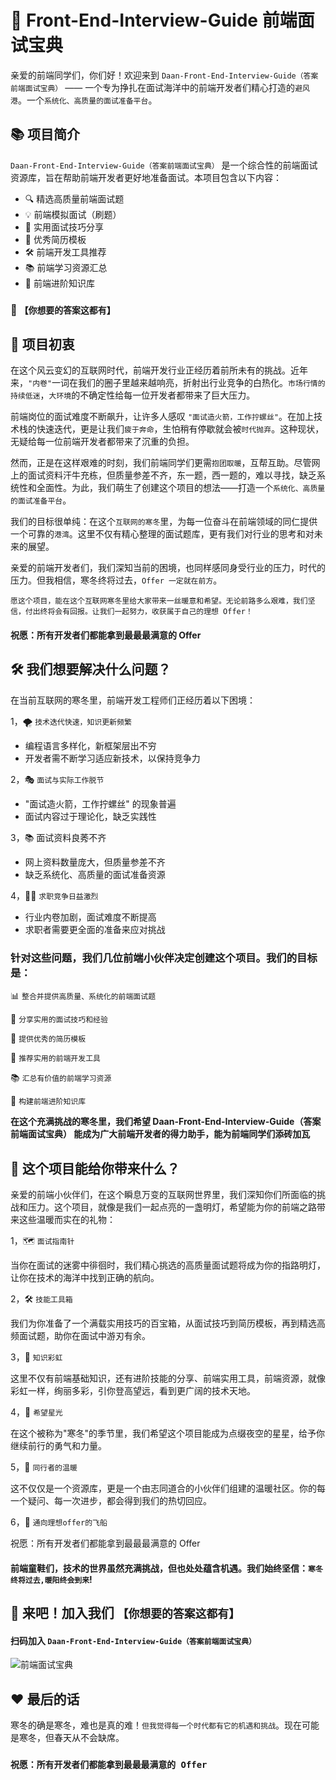 #  🚀 Front-End-Interview-Guide 前端面试宝典

亲爱的前端同学们，你们好！欢迎来到 `Daan-Front-End-Interview-Guide（答案前端面试宝典）` —— 一个专为挣扎在面试海洋中的前端开发者们精心打造的`避风港`。一个`系统化、高质量的面试准备平台`。


## 📚 项目简介
`Daan-Front-End-Interview-Guide（答案前端面试宝典）` 是一个综合性的前端面试资源库，旨在帮助前端开发者更好地准备面试。本项目包含以下内容：
- 🔍 精选高质量前端面试题
- 💡 前端模拟面试（刷题）
- 📝 实用面试技巧分享
- 💪 优秀简历模板
- 🛠️ 前端开发工具推荐
- 📚 前端学习资源汇总
- 🧠 前端进阶知识库
  
### 🚀 `【你想要的答案这都有】`


## 🌟 项目初衷
在这个风云变幻的互联网时代，前端开发行业正经历着前所未有的挑战。近年来，`"内卷"`一词在我们的圈子里越来越响亮，折射出行业竞争的白热化。`市场行情的持续低迷`，`大环境`的不确定性给每一位开发者都带来了巨大压力。

前端岗位的面试难度不断飙升，让许多人感叹 `"面试造火箭，工作拧螺丝"`。在加上技术栈的快速迭代，更是让我们`疲于奔命`，生怕稍有停歇就会被`时代抛弃`。这种现状，无疑给每一位前端开发者都带来了沉重的负担。

然而，正是在这样艰难的时刻，我们前端同学们更需`抱团取暖`，互帮互助。尽管网上的面试资料汗牛充栋，但质量参差不齐，东一题，西一题的，难以寻找，缺乏系统性和全面性。为此，我们萌生了创建这个项目的想法——打造一个`系统化、高质量的面试准备平台`。

我们的目标很单纯：在这个`互联网的寒冬`里，为每一位奋斗在前端领域的同仁提供一个可靠的`港湾`。这里不仅有精心整理的面试题库，更有我们对行业的思考和对未来的展望。

亲爱的前端开发者们，我们深知当前的困境，也同样感同身受行业的压力，时代的压力。但我相信，寒冬终将过去，`Offer 一定就在前方`。

`愿这个项目，能在这个互联网寒冬里给大家带来一丝暖意和希望。无论前路多么艰难，我们坚信，付出终将会有回报。让我们一起努力，收获属于自己的理想 Offer！`

#### 祝愿：所有开发者们都能拿到最最最满意的 Offer




## 🛠️ 我们想要解决什么问题？
在当前互联网的寒冬里，前端开发工程师们正经历着以下困境：

1，🌪️ `技术迭代快速，知识更新频繁`
- 编程语言多样化，新框架层出不穷
- 开发者需不断学习适应新技术，以保持竞争力
  
2，🎭 `面试与实际工作脱节`
- "面试造火箭，工作拧螺丝" 的现象普遍
- 面试内容过于理论化，缺乏实践性

3，📚 面试资料良莠不齐
- 网上资料数量庞大，但质量参差不齐
- 缺乏系统化、高质量的面试准备资源

4，🏃‍♂️ `求职竞争日益激烈`
- 行业内卷加剧，面试难度不断提高
- 求职者需要更全面的准备来应对挑战
  
### 针对这些问题，我们几位前端小伙伴决定创建这个项目。我们的目标是：

📊 `整合并提供高质量、系统化的前端面试题`

🎯 `分享实用的面试技巧和经验`

📝 `提供优秀的简历模板`

🔧 `推荐实用的前端开发工具`

📚 `汇总有价值的前端学习资源`

🧠 `构建前端进阶知识库`

**在这个充满挑战的寒冬里，我们希望 Daan-Front-End-Interview-Guide（答案前端面试宝典） 能成为广大前端开发者的得力助手，能为前端同学们添砖加瓦**




## 🎁 这个项目能给你带来什么？
亲爱的前端小伙伴们，在这个瞬息万变的互联网世界里，我们深知你们所面临的挑战和压力。这个项目，就像是我们一起点亮的一盏明灯，希望能为你的前端之路带来这些温暖而实在的礼物：

1，🗺️ `面试指南针`

当你在面试的迷雾中徘徊时，我们精心挑选的高质量面试题将成为你的指路明灯，让你在技术的海洋中找到正确的航向。

2，🛠️ `技能工具箱`

我们为你准备了一个满载实用技巧的百宝箱，从面试技巧到简历模板，再到精选高频面试题，助你在面试中游刃有余。

3，🌈 `知识彩虹`

这里不仅有前端基础知识，还有进阶技能的分享、前端实用工具，前端资源，就像彩虹一样，绚丽多彩，引你登高望远，看到更广阔的技术天地。

4，🌟 `希望星光`

在这个被称为"寒冬"的季节里，我们希望这个项目能成为点缀夜空的星星，给予你继续前行的勇气和力量。

5，🤝 `同行者的温暖`

这不仅仅是一个资源库，更是一个由志同道合的小伙伴们组建的温暖社区。你的每一个疑问、每一次进步，都会得到我们的热切回应。

6，🚀 `通向理想offer的飞船`

祝愿：所有开发者们都能拿到最最最满意的 Offer


#### 前端童鞋们，技术的世界虽然充满挑战，但也处处蕴含机遇。我们始终坚信：`寒冬终将过去,暖阳终会到来`!



## 🤝 来吧！加入我们 `【你想要的答案这都有】`
#### **扫码加入** `Daan-Front-End-Interview-Guide（答案前端面试宝典）` 
![前端面试宝典](https://api.daan.smallsix.cn/static/static/daan-gzh-qr.jpg)





##  ❤️ 最后的话
寒冬的确是寒冬，难也是真的难！`但我觉得每一个时代都有它的机遇和挑战`。现在可能是寒冬，但春天从不会缺席。


### `祝愿：所有开发者们都能拿到最最最满意的 Offer`